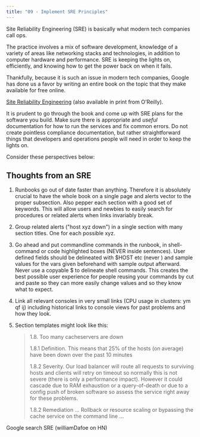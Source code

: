 ```yaml
---
title: "09 - Implement SRE Principles"
---
```


Site Reliability Engineering (SRE) is basically what modern tech companies call ops.

The practice involves a mix of software development, knowledge of a variety of areas like networking stacks and technologies, in addition to computer hardware and performance.  SRE is keeping the lights on, efficiently, and knowing how to get the power back on when it fails.

Thankfully, because it is such an issue in modern tech companies, Google has done us a favor by writing an entire book on the topic that they make available for free online.

[Site Reliability Engineering](https://landing.google.com/sre/sre-book/toc/index.html) (also available in print from O'Reilly).

It is prudent to go through the book and come up with SRE plans for the software you build.  Make sure there is appropriate and *useful* documentation for how to run the services and fix common errors.  Do not create pointless compliance documentation, but rather straightforward things that developers and operations people will need in order to keep the lights on.

Consider these perspectives below:

## Thoughts from an SRE

1. Runbooks go out of date faster than anything. Therefore it is absolutely crucial to have the whole book on a single page and alerts vector to the proper subsection. Also pepper each section with a good set of keywords. This will allow users and newbies to easily search for procedures or related alerts when links invariably break.

1. Group related alerts ("host xyz down") in a single section with many section titles. One for each possible xyz.

1. Go ahead and put commandline commands in the runbook, in shell-command or code highlighted boxes (NEVER inside sentences). User defined fields should be delineated with $HOST etc (never <host>) and sample values for the vars given beforehand with sample output afterward. Never use a copyable $ to delineate shell commands. This creates the best possible user experience for people reusing your commands by cut and paste so they can more easily change values and so they know what to expect.

1. Link all relevant consoles in very small links (CPU usage in clusters: ym qf ij) including historical links to console views for past problems and how they look.

1. Section templates might look like this:

    >1.8. Too many cacheservers are down
    >
    >1.8.1 Definition. This means that 25% of the hosts (on average) have been down over the past 10 minutes
    >
    >1.8.2 Severity. Our load balancer will route all requests to surviving hosts and clients will retry on timeout so normally this is not severe (there is only a performance impact). However it could cascade due to RAM exhaustion or a query-of-death or due to a config push of broken software so assess the service right away for these problems.
    >
    >1.8.2 Remediation ... Rollback or resource scaling or bypassing the cache service on the command line ...

Google search SRE (williamDafoe on HN)